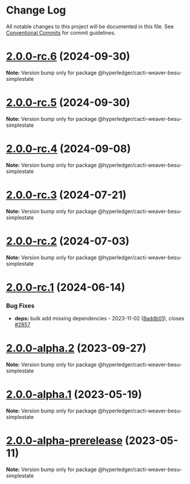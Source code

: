 # Change Log

All notable changes to this project will be documented in this file.
See [Conventional Commits](https://conventionalcommits.org) for commit guidelines.

# [2.0.0-rc.6](https://github.com/hyperledger/cacti/samples/besu/simplestate/compare/v2.0.0-rc.5...v2.0.0-rc.6) (2024-09-30)

**Note:** Version bump only for package @hyperledger/cacti-weaver-besu-simplestate

# [2.0.0-rc.5](https://github.com/hyperledger/cacti/samples/besu/simplestate/compare/v2.0.0-rc.4...v2.0.0-rc.5) (2024-09-30)

**Note:** Version bump only for package @hyperledger/cacti-weaver-besu-simplestate

# [2.0.0-rc.4](https://github.com/hyperledger/cacti/samples/besu/simplestate/compare/v2.0.0-rc.3...v2.0.0-rc.4) (2024-09-08)

**Note:** Version bump only for package @hyperledger/cacti-weaver-besu-simplestate

# [2.0.0-rc.3](https://github.com/hyperledger/cacti/samples/besu/simplestate/compare/v2.0.0-rc.2...v2.0.0-rc.3) (2024-07-21)

**Note:** Version bump only for package @hyperledger/cacti-weaver-besu-simplestate

# [2.0.0-rc.2](https://github.com/hyperledger/cacti/samples/besu/simplestate/compare/v2.0.0-rc.1...v2.0.0-rc.2) (2024-07-03)

**Note:** Version bump only for package @hyperledger/cacti-weaver-besu-simplestate

# [2.0.0-rc.1](https://github.com/hyperledger/cacti/samples/besu/simplestate/compare/v2.0.0-alpha.2...v2.0.0-rc.1) (2024-06-14)

### Bug Fixes

* **deps:** bulk add missing dependencies - 2023-11-02 ([8addb01](https://github.com/hyperledger/cacti/samples/besu/simplestate/commit/8addb018b6d124d54d9d948bbaeba6ea33b67153)), closes [#2857](https://github.com/hyperledger/cacti/samples/besu/simplestate/issues/2857)

# [2.0.0-alpha.2](https://github.com/hyperledger/cacti/samples/besu/simplestate/compare/v2.0.0-alpha.1...v2.0.0-alpha.2) (2023-09-27)

**Note:** Version bump only for package @hyperledger/cacti-weaver-besu-simplestate

# [2.0.0-alpha.1](https://github.com/hyperledger/cacti/samples/besu/simplestate/compare/v2.0.0-alpha-prerelease...v2.0.0-alpha.1) (2023-05-19)

**Note:** Version bump only for package @hyperledger/cacti-weaver-besu-simplestate

# [2.0.0-alpha-prerelease](https://github.com/hyperledger/cacti/samples/besu/simplestate/compare/v1.2.0...v2.0.0-alpha-prerelease) (2023-05-11)

**Note:** Version bump only for package @hyperledger/cacti-weaver-besu-simplestate
